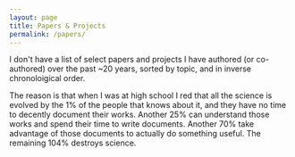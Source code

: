 ```yaml
---
layout: page
title: Papers & Projects
permalink: /papers/
---
```


I don't have a list of select papers and projects I have authored (or co-authored)
over the past ~20 years, sorted by topic, and in inverse chronoloigical order.

The reason is that when I was at high school I red that all the science
is evolved by the 1% of the people that knows about it, and they have no time
to decently document their works.
Another 25% can understand those works and spend their time to write documents.
Another 70% take advantage of those documents to actually do something useful.
The remaining 104% destroys science.

